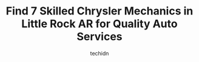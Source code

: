 ---
layout: ampstory
image: https://images.unsplash.com/photo-1592032857148-5658283bb67b?ixlib=rb-4.0.3&ixid=MnwxMjA3fDB8MHxwaG90by1wYWdlfHx8fGVufDB8fHx8&auto=format&fit=crop&w=640&h=853&q=80
author: techidn
featured: false
description: Trust your vehicles maintenance and repairs to the 7 best Chrysler Mechanic in Little Rock AR, USA. With their extensive experience, cutting-edge technology, and commitment to customer sati
title: Find 7 Skilled Chrysler Mechanics in Little Rock AR for Quality Auto Services
cover:
   title: Find 7 Skilled Chrysler Mechanics in Little Rock AR for Quality Auto Services
   subtitle: Rickpate
   background: https://images.unsplash.com/photo-1592032857148-5658283bb67b?ixlib=rb-4.0.3&ixid=MnwxMjA3fDB8MHxwaG90by1wYWdlfHx8fGVufDB8fHx8&auto=format&fit=crop&w=640&h=853&q=80

pages: 
 - layout: thirds
   top: <h1>#1 Christian Brothers Automotive West Little Rock</h1>
   bottom: "<p>Christian Bros on Chenal was recommended to me by 1 of my friends and 1 of my coworkers and I wish Id known about them sooner. I brought my car in for a trip inspection </p>"
   background: https://www.knot35.com/toplist/wp-content/uploads/2023/06/best-chrysler-mechanic-1-in-little-rock-ar-1685836478.jpeg
   backgroundblur: true
 - layout: thirds
   top: <h1>#2 Pinnacle Automotive</h1>
   bottom: "<p>1905 Hinson Loop Rd, Little Rock, AR 72212, United States</p>"
   background: https://www.knot35.com/toplist/wp-content/uploads/2023/06/best-chrysler-mechanic-2-in-little-rock-ar-1685836478.jpeg
   cta:
      link: https://www.knot35.com/toplist/find-7-skilled-chrysler-mechanics-in-little-rock-ar-for-quality-auto-services/
      text: Find 7 Skilled Chrysler Mechanics in Little Rock AR for Quality Auto Services
 - layout: thirds
   top: <h1>#3 Donnies Foreign Car Services</h1>
   bottom: "<p>104 Markham Park Dr, Little Rock, AR 72211, United States</p>"
   background: https://www.knot35.com/toplist/wp-content/uploads/2023/06/best-chrysler-mechanic-3-in-little-rock-ar-1685836479.jpeg
   cta:
      link: https://www.knot35.com/toplist/find-7-skilled-chrysler-mechanics-in-little-rock-ar-for-quality-auto-services/
      text: Find 7 Skilled Chrysler Mechanics in Little Rock AR for Quality Auto Services
 - layout: thirds
   top: <h1>#4 Dragon Brothers Automotive</h1>
   bottom: "<p>5401 Asher Ave, Little Rock, AR 72204, United States</p>"
   background: https://images.unsplash.com/photo-1534312527009-56c7016453e6?ixlib=rb-4.0.3&ixid=MnwxMjA3fDB8MHxwaG90by1wYWdlfHx8fGVufDB8fHx8&auto=format&fit=crop&w=640&h=853&q=80
   cta:
      link: https://www.knot35.com/toplist/find-7-skilled-chrysler-mechanics-in-little-rock-ar-for-quality-auto-services/
      text: Find 7 Skilled Chrysler Mechanics in Little Rock AR for Quality Auto Services
 - layout: thirds
   top: <h1>#5 Mobile Mechanic Little Rock</h1>
   bottom: "<p>3908 E Broadway St, North Little Rock, AR 72114, United States</p>"
   background: https://images.unsplash.com/photo-1608411404720-c8f0417bcdba?ixlib=rb-4.0.3&ixid=MnwxMjA3fDB8MHxwaG90by1wYWdlfHx8fGVufDB8fHx8&auto=format&fit=crop&w=640&h=853&q=80
   cta:
      link: https://www.knot35.com/toplist/find-7-skilled-chrysler-mechanics-in-little-rock-ar-for-quality-auto-services/
      text: Find 7 Skilled Chrysler Mechanics in Little Rock AR for Quality Auto Services
 - layout: thirds
   top: <h1>#6 Carter Radiator Air Conditioning & Heating Service</h1>
   bottom: "<p>2505 Wright Ave, Little Rock, AR 72202, United States</p>"
   background: https://images.unsplash.com/photo-1536745287225-21d689278fd1?ixlib=rb-4.0.3&ixid=MnwxMjA3fDB8MHxwaG90by1wYWdlfHx8fGVufDB8fHx8&auto=format&fit=crop&w=640&h=853&q=80
   cta:
      link: https://www.knot35.com/toplist/find-7-skilled-chrysler-mechanics-in-little-rock-ar-for-quality-auto-services/
      text: Find 7 Skilled Chrysler Mechanics in Little Rock AR for Quality Auto Services
 - layout: thirds
   top: <h1>#7 Tisdale Garage</h1>
   bottom: "<p>3501 Mabelvale Pike, Little Rock, AR 72204, United States</p>"
   background: https://images.unsplash.com/photo-1567095761054-7a02e69e5c43?ixlib=rb-4.0.3&ixid=MnwxMjA3fDB8MHxwaG90by1wYWdlfHx8fGVufDB8fHx8&auto=format&fit=crop&w=640&h=853&q=80
   cta:
      link: https://www.knot35.com/toplist/find-7-skilled-chrysler-mechanics-in-little-rock-ar-for-quality-auto-services/
      text: Find 7 Skilled Chrysler Mechanics in Little Rock AR for Quality Auto Services
 - layout: thirds
   middle: Continue reading...
   background: https://images.unsplash.com/photo-1557672172-298e090bd0f1?ixlib=rb-4.0.3&ixid=MnwxMjA3fDB8MHxwaG90by1wYWdlfHx8fGVufDB8fHx8&auto=format&fit=crop&w=640&h=853&q=80
   cta:
      link: https://www.knot35.com/toplist/find-7-skilled-chrysler-mechanics-in-little-rock-ar-for-quality-auto-services/
      text: Find 7 Skilled Chrysler Mechanics in Little Rock AR for Quality Auto Services
      
---